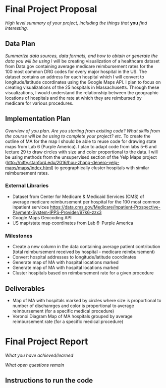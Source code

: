 # Final Project Proposal
*High level summary of your project, including the things that* **you** *find interesting.*

## Data Plan
*Summarize data sources, data formats, and how to obtain or generate the data you will be using*
I will be creating visualization of a healthcare dataset from Data.gov containing average medicare reimbursement rates for the 100 most common DRG codes for every major hospital in the US. The dataset contains an address for each hospital which I will convert to longitude/latitude coordinates using the Google Maps API. I plan to focus on creating visualizations of the 25 hospitals in Massachusetts. Through these visualizations, I would understand the relationship between the geographic locations of hospitals and the rate at which they are reimbursed by medicare for various procedures.

## Implementation Plan
*Overview of you plan. Are you starting from existing code? What skills from the course will be be using to complete your project? etc.*
To create the outline of MA for the map I should be able to reuse code for drawing state maps from Lab 6 (Purple America). I plan to adapt code from labs 5-6 and lecture 29 to draw circles with size and color proportional to the data. 
I will be using methods from the unsupervised section of the Yelp Maps project
(http://nifty.stanford.edu/2016/hou-zhang-denero-yelp-maps/maps/index.html) to geographically cluster hospitals with similar reimbursement rates.

### External Libraries
- Dataset from Center for Medicare & Medicaid Services (CMS) of average medicare reimbursement per hospital for the 100 most common inpatient services  https://data.cms.gov/Medicare/Inpatient-Prospective-Payment-System-IPPS-Provider/97k6-zzx3
- Google Maps Geocoding API
- US map/state map coordinates from Lab 6: Purple America

### Milestones
- Create a new column in the data containing average patient contribution (total reimbursement received by hospital - medicare reimbursement)
- Convert hospital addresses to longitude/latitude coordinates
- Generate map of MA with hospital locations marked
- Generate map of MA with hospital locations marked
- Cluster hospitals based on reimbursement rate for a given procedure

## Deliverables
- Map of MA with hospitals marked by circles where size is proportional to number of dischanrges and color is proportional to average reimbursement (for a specific medical procedure)
- Voronoi Diagram Map of MA hospitals grouped by average reimbursement rate (for a specific medical procedure)

# Final Project Report
*What you have achieved/learned*

*What open questions remain*

## Instructions to run the code
